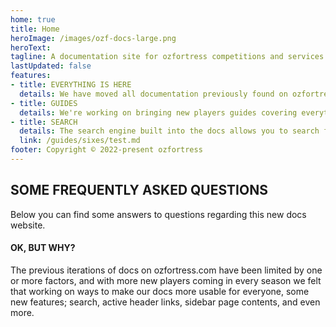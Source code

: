 ```yaml
---
home: true
title: Home
heroImage: /images/ozf-docs-large.png
heroText: 
tagline: A documentation site for ozfortress competitions and services.
lastUpdated: false
features:
- title: EVERYTHING IS HERE
  details: We have moved all documentation previously found on ozfortress.com to here, be it rulesets, help docs, guides, everything.
- title: GUIDES
  details: We're working on bringing new players guides covering everything a new, experienced or "boomer" could ever need!
- title: SEARCH
  details: The search engine built into the docs allows you to search for keywords anywhere on the docs website!
  link: /guides/sixes/test.md
footer: Copyright © 2022-present ozfortress
---
```


## SOME FREQUENTLY ASKED QUESTIONS
Below you can find some answers to questions regarding this new docs website.

#### OK, BUT WHY?
The previous iterations of docs on ozfortress.com have been limited by one or more factors, and with more new players coming in every season we felt that working on ways to make our docs more usable for everyone, some new features; search, active header links, sidebar page contents, and even more.